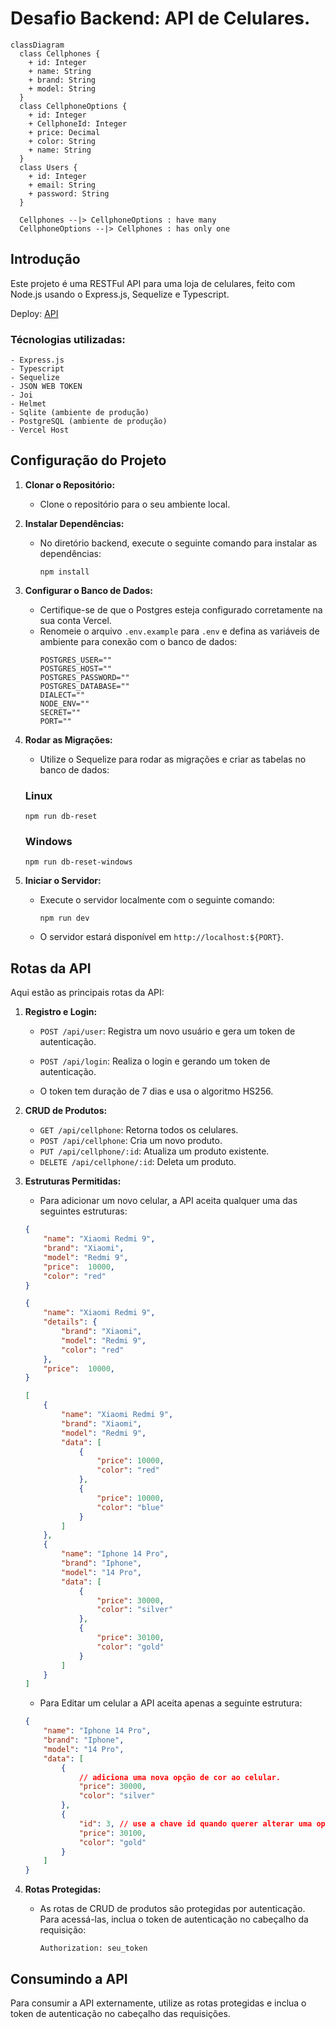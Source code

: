 # Desafio Backend: API de Celulares.

```mermaid
classDiagram
  class Cellphones {
    + id: Integer
    + name: String
    + brand: String
    + model: String
  }
  class CellphoneOptions {
    + id: Integer
    + CellphoneId: Integer
    + price: Decimal
    + color: String
    + name: String
  }
  class Users {
    + id: Integer
    + email: String
    + password: String
  }

  Cellphones --|> CellphoneOptions : have many
  CellphoneOptions --|> Cellphones : has only one
```

## Introdução
Este projeto é uma RESTFul API para uma loja de celulares, feito com Node.js usando o Express.js, Sequelize e Typescript.

Deploy: [API](https://lexart-cellphone-backend.vercel.app/)

### Técnologias utilizadas:
    - Express.js
    - Typescript
    - Sequelize
    - JSON WEB TOKEN
    - Joi
    - Helmet
    - Sqlite (ambiente de produção)
    - PostgreSQL (ambiente de produção)
    - Vercel Host

## Configuração do Projeto
1. **Clonar o Repositório:**
   - Clone o repositório para o seu ambiente local.

2. **Instalar Dependências:**
   - No diretório backend, execute o seguinte comando para instalar as dependências:
     ```
     npm install
     ```

3. **Configurar o Banco de Dados:**
   - Certifique-se de que o Postgres esteja configurado corretamente na sua conta Vercel.
   - Renomeie o arquivo `.env.example` para `.env` e defina as variáveis de ambiente para conexão com o banco de dados:
     ```
     POSTGRES_USER=""
     POSTGRES_HOST=""
     POSTGRES_PASSWORD=""
     POSTGRES_DATABASE=""
     DIALECT=""
     NODE_ENV=""
     SECRET=""
     PORT=""
     ```

4. **Rodar as Migrações:**
   - Utilize o Sequelize para rodar as migrações e criar as tabelas no banco de dados:
    ### Linux
     ```
     npm run db-reset
     ```
    ### Windows
    ```
    npm run db-reset-windows
    ```

5. **Iniciar o Servidor:**
   - Execute o servidor localmente com o seguinte comando:
     ```
     npm run dev
     ```
   - O servidor estará disponível em `http://localhost:${PORT}`.

## Rotas da API
Aqui estão as principais rotas da API:

1. **Registro e Login:**
   - `POST /api/user`: Registra um novo usuário e gera um token de autenticação.
   - `POST /api/login`: Realiza o login e gerando um token de autenticação.

    - O token tem duração de 7 dias e usa o algoritmo HS256.

2. **CRUD de Produtos:**
   - `GET /api/cellphone`: Retorna todos os celulares.
   - `POST /api/cellphone`: Cria um novo produto.
   - `PUT /api/cellphone/:id`: Atualiza um produto existente.
   - `DELETE /api/cellphone/:id`: Deleta um produto.

3. **Estruturas Permitidas:**
    - Para adicionar um novo celular, a API aceita qualquer uma das seguintes estruturas:
    ```json
    {
        "name": "Xiaomi Redmi 9",
        "brand": "Xiaomi",
        "model": "Redmi 9",
        "price":  10000,
        "color": "red"
    }
    ```

    ```json
    {
        "name": "Xiaomi Redmi 9",
        "details": {
            "brand": "Xiaomi",
            "model": "Redmi 9",
            "color": "red"
        },
        "price":  10000,
    }
    ```

    ```json
    [
        {
            "name": "Xiaomi Redmi 9",
            "brand": "Xiaomi",
            "model": "Redmi 9",
            "data": [
                {
                    "price": 10000,
                    "color": "red"
                },
                {
                    "price": 10000,
                    "color": "blue"
                }
            ]
        },
        {
            "name": "Iphone 14 Pro",
            "brand": "Iphone",
            "model": "14 Pro",
            "data": [
                {
                    "price": 30000,
                    "color": "silver"
                },
                {
                    "price": 30100,
                    "color": "gold"
                }
            ]
        }
    ]
    ```

    - Para Editar um celular a API aceita apenas a seguinte estrutura:
    ```json
    {
        "name": "Iphone 14 Pro",
        "brand": "Iphone",
        "model": "14 Pro",
        "data": [
            {
                // adiciona uma nova opção de cor ao celular.
                "price": 30000,
                "color": "silver"
            },
            {
                "id": 3, // use a chave id quando querer alterar uma opção.
                "price": 30100,
                "color": "gold"
            }
        ]
    }
    ```

4. **Rotas Protegidas:**
   - As rotas de CRUD de produtos são protegidas por autenticação. Para acessá-las, inclua o token de autenticação no cabeçalho da requisição:
     ```
     Authorization: seu_token
     ```

## Consumindo a API
Para consumir a API externamente, utilize as rotas protegidas e inclua o token de autenticação no cabeçalho das requisições.
